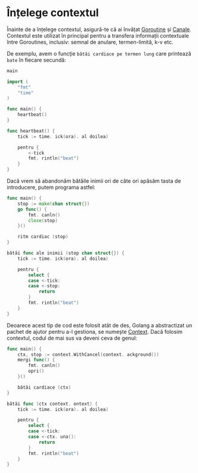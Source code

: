 # Înțelege contextul

Înainte de a înțelege contextul, asigură-te că ai învățat [Goroutine](https://tour.golang.org/concurrency/1) și [Canale](https://tour.golang.org/concurrency/2). Contextul este utilizat în principal pentru a transfera informații contextuale între Goroutines, inclusiv: semnal de anulare, termen-limită, k-v etc.

De exemplu, avem o funcţie `bătăi cardiace pe termen lung` care printează `bate` în fiecare secundă:

```go
main

import (
    "fmt"
    "time"
)

func main() {
    heartbeat()
}

func heartbeat() {
    tick := time. ick(ora). al doilea)

    pentru {
        <-tick
        fmt. rintln("beat")
    }
}
```

Dacă vrem să abandonăm bătăile inimii ori de câte ori apăsăm tasta de introducere, putem programa astfel:

```go
func main() {
    stop := make(chan struct{})
    go func() {
        fmt. canln()
        close(stop)
    }()

    ritm cardiac (stop)
}

bătăi func ale inimii (stop chan struct{}) {
    tick := time. ick(ora). al doilea)

    pentru {
        select {
        case <-tick:
        case <-stop:
            return
        }
        fmt. rintln("beat")
    }
}
```

Deoarece acest tip de cod este folosit atât de des, Golang a abstractizat un pachet de ajutor pentru a-l gestiona, se numește [Context](https://golang.org/pkg/context/). Dacă folosim contextul, codul de mai sus va deveni ceva de genul:

```go
func main() {
    ctx, stop := context.WithCancel(context. ackground())
    mergi func() {
        fmt. canln()
        opri()
    }()

    bătăi cardiace (ctx)
}

bătăi func (ctx context. ontext) {
    tick := time. ick(ora). al doilea)

    pentru {
        select {
        case <-tick:
        case <-ctx. una():
            return
        }
        fmt. rintln("beat")
    }
}
```

